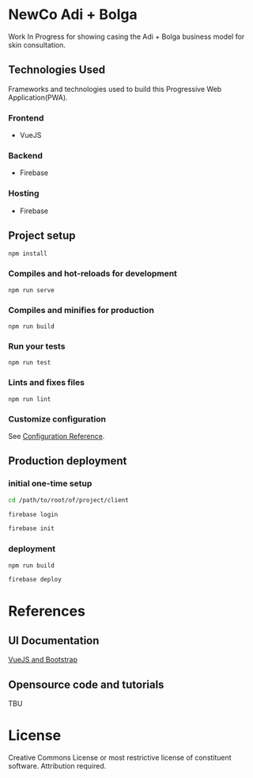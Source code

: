 # NewCo Adi + Bolga 
Work In Progress for showing casing the Adi + Bolga business model for skin consultation.

## Technologies Used
Frameworks and technologies used to build this Progressive Web Application(PWA).

### Frontend
- VueJS

### Backend
- Firebase 

### Hosting
- Firebase

## Project setup
```
npm install
```

### Compiles and hot-reloads for development
```
npm run serve
```

### Compiles and minifies for production
```
npm run build
```

### Run your tests
```
npm run test
```

### Lints and fixes files
```
npm run lint
```

### Customize configuration
See [Configuration Reference](https://cli.vuejs.org/config/).

## Production deployment

### initial one-time setup

```bash
cd /path/to/root/of/project/client
```

```bash
firebase login
```

```bash
firebase init
```

### deployment

```bash
npm run build
```

```bash
firebase deploy
```

# References

## UI Documentation

[VueJS and Bootstrap](https://demos.creative-tim.com/vue-now-ui-kit/documentation/)

## Opensource code and tutorials

TBU

# License

Creative Commons License or most restrictive license of constituent software. Attribution required.
